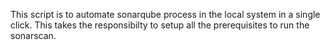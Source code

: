 This script is to automate sonarqube process in the local system in a single click.
This takes the responsibilty to setup all the prerequisites to run the sonarscan.